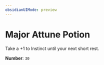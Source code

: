 ```yaml
---
obsidianUIMode: preview
---
```

# Major Attune Potion

Take a +1 to Instinct until your next short rest.

**Number**: `30`